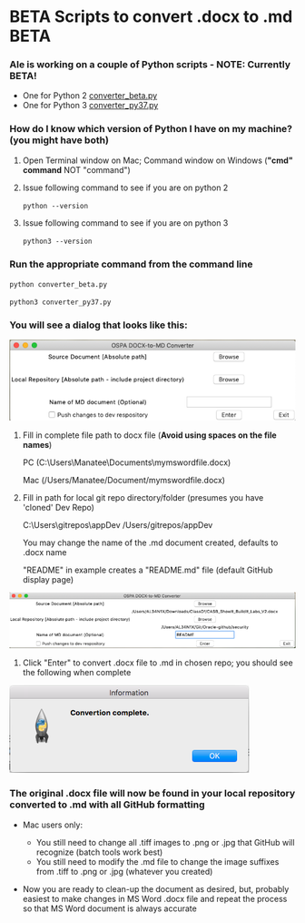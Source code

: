 # **BETA** Scripts to convert .docx to .md **BETA**

### Ale is working on a couple of Python scripts - NOTE: Currently BETA!
* One for Python 2  [converter_beta.py](https://raw.githubusercontent.com/jjking2019/ospa-github-ideas/master/files/converter_beta.py)
* One for Python 3  [converter_py37.py](https://raw.githubusercontent.com/jjking2019/ospa-github-ideas/master/files/converter_py37.py)

### How do I know which version of Python I have on my machine? (you might have both)

1. Open Terminal window on Mac; Command window on Windows (__"cmd" command__ NOT "command")

1. Issue following command to see if you are on python 2

   `python --version`

1. Issue following command to see if you are on python 3

   `python3 --version`

### Run the appropriate command from the command line

 `python converter_beta.py`

 `python3 converter_py37.py`

 ### You will see a dialog that looks like this:

  ![](images/PythonScriptForm.png)

1. Fill in complete file path to docx file (**Avoid using spaces on the file names**)<br/>
   
   PC
   (C:\Users\Manatee\Documents\mymswordfile.docx)
   
   Mac
   (/Users/Manatee/Document/mymswordfile.docx)

1. Fill in path for local git repo directory/folder
   (presumes you have 'cloned' Dev Repo)

   C:\Users\gitrepos\appDev
   /Users/gitrepos/appDev

   You may change the name of the .md document created, defaults to .docx name
  
   "README" in example creates a "README.md" file (default GitHub display page)

  ![](images/PythonScriptFormFilled_v2.png)

1. Click "Enter" to convert .docx file to .md in chosen repo; you should see the following when complete

  ![](images/PythonScriptComplete.png)

### The original .docx file will now be found in your local repository converted to .md with all GitHub formatting

* Mac users only: 
   * You still need to change all .tiff images to .png or .jpg that GitHub will recognize (batch tools work best)
   * You still need to modify the .md file to change the image suffixes from .tiff to .png or .jpg (whatever you created)

* Now you are ready to clean-up the document as desired, but, probably easiest to make changes in MS Word .docx file and repeat the process so that MS Word document is always accurate

